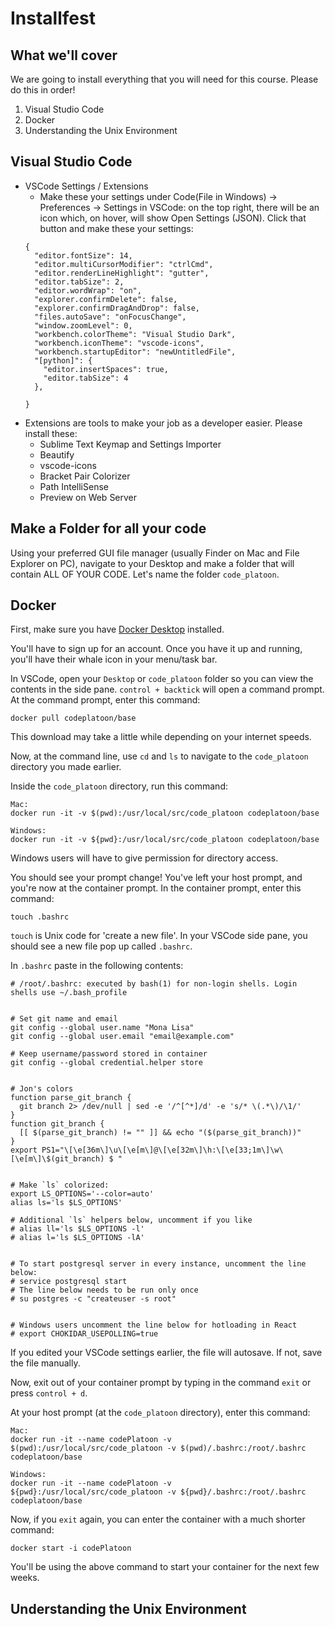# Installfest

## What we'll cover
We are going to install everything that you will need for this course. Please do this in order!

1. Visual Studio Code
2. Docker
3. Understanding the Unix Environment

## Visual Studio Code
* VSCode Settings / Extensions
  * Make these your settings under Code(File in Windows) -> Preferences -> Settings in VSCode: on the top right, there will be an icon which, on hover, will show Open Settings (JSON). Click that button and make these your settings:
  ```
  {
    "editor.fontSize": 14,
    "editor.multiCursorModifier": "ctrlCmd",
    "editor.renderLineHighlight": "gutter",
    "editor.tabSize": 2,
    "editor.wordWrap": "on",
    "explorer.confirmDelete": false,
    "explorer.confirmDragAndDrop": false,
    "files.autoSave": "onFocusChange",
    "window.zoomLevel": 0,
    "workbench.colorTheme": "Visual Studio Dark",
    "workbench.iconTheme": "vscode-icons",
    "workbench.startupEditor": "newUntitledFile",
    "[python]": {
      "editor.insertSpaces": true,
      "editor.tabSize": 4  
    },
   
  }
  ```
* Extensions are tools to make your job as a developer easier. Please install these:
  * Sublime Text Keymap and Settings Importer
  * Beautify
  * vscode-icons
  * Bracket Pair Colorizer
  * Path IntelliSense
  * Preview on Web Server

## Make a Folder for all your code

Using your preferred GUI file manager (usually Finder on Mac and File Explorer on PC), navigate to your Desktop and make a folder that will contain ALL OF YOUR CODE. Let's name the folder `code_platoon`.

## Docker

First, make sure you have [Docker Desktop](https://www.docker.com/products/docker-desktop) installed.

You'll have to sign up for an account. Once you have it up and running, you'll have their whale icon in your menu/task bar.

In VSCode, open your `Desktop` or `code_platoon` folder so you can view the contents in the side pane. `control + backtick` will open a command prompt. At the command prompt, enter this command:

```
docker pull codeplatoon/base
```

This download may take a little while depending on your internet speeds.

Now, at the command line, use `cd` and `ls` to navigate to the `code_platoon` directory you made earlier.

Inside the `code_platoon` directory, run this command:

```
Mac:
docker run -it -v $(pwd):/usr/local/src/code_platoon codeplatoon/base

Windows:
docker run -it -v ${pwd}:/usr/local/src/code_platoon codeplatoon/base
```

Windows users will have to give permission for directory access.

You should see your prompt change! You've left your host prompt, and you're now at the container prompt. In the container prompt, enter this command:
```
touch .bashrc
```

`touch` is Unix code for 'create a new file'. In your VSCode side pane, you should see a new file pop up called `.bashrc`.

In `.bashrc` paste in the following contents:

```
# /root/.bashrc: executed by bash(1) for non-login shells. Login shells use ~/.bash_profile


# Set git name and email
git config --global user.name "Mona Lisa"
git config --global user.email "email@example.com"

# Keep username/password stored in container
git config --global credential.helper store


# Jon's colors
function parse_git_branch {
  git branch 2> /dev/null | sed -e '/^[^*]/d' -e 's/* \(.*\)/\1/'
}
function git_branch {
  [[ $(parse_git_branch) != "" ]] && echo "($(parse_git_branch))"
}
export PS1="\[\e[36m\]\u\[\e[m\]@\[\e[32m\]\h:\[\e[33;1m\]\w\[\e[m\]\$(git_branch) $ "


# Make `ls` colorized:
export LS_OPTIONS='--color=auto'
alias ls='ls $LS_OPTIONS'

# Additional `ls` helpers below, uncomment if you like
# alias ll='ls $LS_OPTIONS -l'
# alias l='ls $LS_OPTIONS -lA'


# To start postgresql server in every instance, uncomment the line below:
# service postgresql start
# The line below needs to be run only once
# su postgres -c "createuser -s root"


# Windows users uncomment the line below for hotloading in React
# export CHOKIDAR_USEPOLLING=true

```

If you edited your VSCode settings earlier, the file will autosave. If not, save the file manually.

Now, exit out of your container prompt by typing in the command `exit` or press `control + d`.

At your host prompt (at the `code_platoon` directory), enter this command:

```
Mac:
docker run -it --name codePlatoon -v $(pwd):/usr/local/src/code_platoon -v $(pwd)/.bashrc:/root/.bashrc codeplatoon/base

Windows:
docker run -it --name codePlatoon -v ${pwd}:/usr/local/src/code_platoon -v ${pwd}/.bashrc:/root/.bashrc codeplatoon/base
```

Now, if you `exit` again, you can enter the container with a much shorter command:

```
docker start -i codePlatoon
```

You'll be using the above command to start your container for the next few weeks.

## Understanding the Unix Environment




